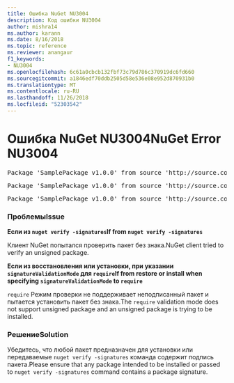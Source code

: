 ```yaml
---
title: Ошибка NuGet NU3004
description: Код ошибки NU3004
author: mishra14
ms.author: karann
ms.date: 8/16/2018
ms.topic: reference
ms.reviewer: anangaur
f1_keywords:
- NU3004
ms.openlocfilehash: 6c61a0cbcb132fbf73c79d786c370919dc6fd660
ms.sourcegitcommit: a1846edf70ddb2505d58e536e08e952d870931b0
ms.translationtype: MT
ms.contentlocale: ru-RU
ms.lasthandoff: 11/26/2018
ms.locfileid: "52303542"
---
```

# <a name="nuget-error-nu3004"></a><span data-ttu-id="4dbcd-103">Ошибка NuGet NU3004</span><span class="sxs-lookup"><span data-stu-id="4dbcd-103">NuGet Error NU3004</span></span>

<pre>Package 'SamplePackage v1.0.0' from source 'http://source.com/index.json': The package is not signed.</pre>
<pre>Package 'SamplePackage v1.0.0' from source 'http://source.com/index.json': signatureValidationMode is set to require, so packages are allowed only if signed by trusted signers; however, this package is unsigned.</pre>
<pre>Package 'SamplePackage v1.0.0' from source 'http://source.com/index.json': This repository indicated that all its packages are repository signed; however, this package is unsigned.</pre>

### <a name="issue"></a><span data-ttu-id="4dbcd-104">Проблемы</span><span class="sxs-lookup"><span data-stu-id="4dbcd-104">Issue</span></span>

<span data-ttu-id="4dbcd-105">**Если из `nuget verify -signatures`**</span><span class="sxs-lookup"><span data-stu-id="4dbcd-105">**If from `nuget verify -signatures`**</span></span>

<span data-ttu-id="4dbcd-106">Клиент NuGet попытался проверить пакет без знака.</span><span class="sxs-lookup"><span data-stu-id="4dbcd-106">NuGet client tried to verify an unsigned package.</span></span>

<span data-ttu-id="4dbcd-107">**Если из восстановления или установки, при указании `signatureValidationMode` для `require`**</span><span class="sxs-lookup"><span data-stu-id="4dbcd-107">**If from restore or install when specifying `signatureValidationMode` to `require`**</span></span>

<span data-ttu-id="4dbcd-108">`require` Режим проверки не поддерживает неподписанный пакет и пытается установить пакет без знака.</span><span class="sxs-lookup"><span data-stu-id="4dbcd-108">The `require` validation mode does not support unsigned package and an unsigned package is trying to be installed.</span></span>

### <a name="solution"></a><span data-ttu-id="4dbcd-109">Решение</span><span class="sxs-lookup"><span data-stu-id="4dbcd-109">Solution</span></span>

<span data-ttu-id="4dbcd-110">Убедитесь, что любой пакет предназначен для установки или передаваемые `nuget verify -signatures` команда содержит подпись пакета.</span><span class="sxs-lookup"><span data-stu-id="4dbcd-110">Please ensure that any package intended to be installed or passed to `nuget verify -signatures` command contains a package signature.</span></span>
